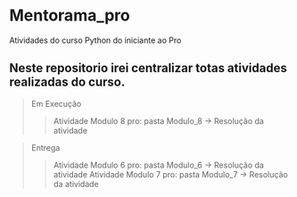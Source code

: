 # Mentorama_pro
Atividades do curso Python do iniciante ao Pro

## Neste repositorio irei centralizar totas atividades realizadas do curso.
> Em Execução
>> Atividade Modulo 8 pro: pasta Modulo_8 -> Resolução da atividade

> Entrega 
>> Atividade Modulo 6 pro: pasta Modulo_6 -> Resolução da atividade
>> Atividade Modulo 7 pro: pasta Modulo_7 -> Resolução da atividade
